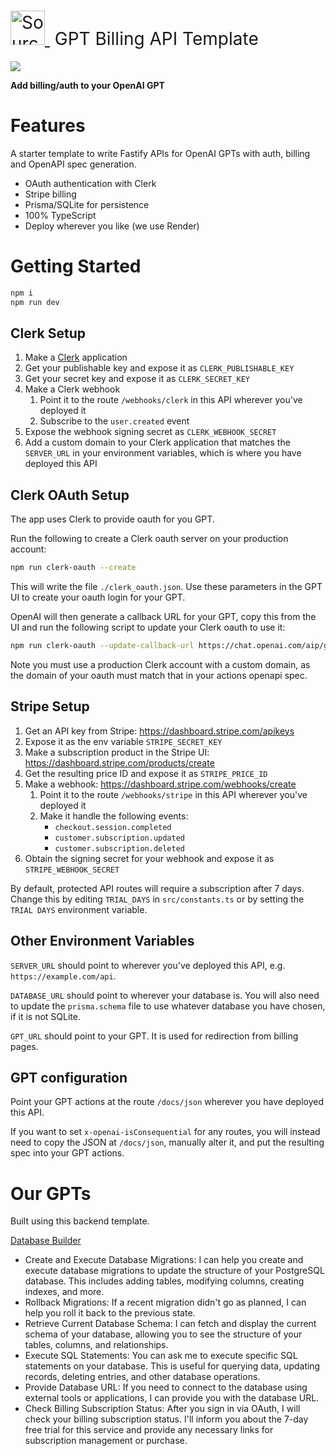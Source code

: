 <h1 style="font-weight:normal">
  <a href="https://sourcerer.io">
    <img src=https://www.enginelabs.ai/content/images/2023/09/Group-10.png alt="Sourcerer" width=55>
  </a>
  &nbsp;GPT Billing API Template&nbsp;
</h1>

[![](https://dcbadge.vercel.app/api/server/mBFfcG2Q)](https://discord.gg/mBFfcG2Q)

**Add billing/auth to your OpenAI GPT**

# Features

A starter template to write Fastify APIs for OpenAI GPTs with auth, billing and OpenAPI spec generation.

- OAuth authentication with Clerk
- Stripe billing
- Prisma/SQLite for persistence
- 100% TypeScript
- Deploy wherever you like (we use Render)

# Getting Started

```bash
npm i
npm run dev
```

## Clerk Setup

1. Make a [Clerk](https://www.clerk.com) application
2. Get your publishable key and expose it as `CLERK_PUBLISHABLE_KEY`
3. Get your secret key and expose it as `CLERK_SECRET_KEY`
4. Make a Clerk webhook
   1. Point it to the route `/webhooks/clerk` in this API wherever you've deployed it
   2. Subscribe to the `user.created` event
5. Expose the webhook signing secret as `CLERK_WEBHOOK_SECRET`
6. Add a custom domain to your Clerk application that matches the `SERVER_URL` in your environment variables, which is where you have deployed this API

## Clerk OAuth Setup

The app uses Clerk to provide oauth for you GPT.

Run the following to create a Clerk oauth server on your production account:

```bash
npm run clerk-oauth --create
```

This will write the file `./clerk_oauth.json`. Use these parameters in the GPT UI to create your oauth login for your GPT.

OpenAI will then generate a callback URL for your GPT, copy this from the UI and run the following script to update
your Clerk oauth to use it:

```bash
npm run clerk-oauth --update-callback-url https://chat.openai.com/aip/g-123/oauth/callback
```

Note you must use a production Clerk account with a custom domain, as the domain of your oauth must match that in your
actions openapi spec.

## Stripe Setup

1. Get an API key from Stripe: https://dashboard.stripe.com/apikeys
2. Expose it as the env variable `STRIPE_SECRET_KEY`
3. Make a subscription product in the Stripe UI: https://dashboard.stripe.com/products/create
4. Get the resulting price ID and expose it as `STRIPE_PRICE_ID`
5. Make a webhook: https://dashboard.stripe.com/webhooks/create
   1. Point it to the route `/webhooks/stripe` in this API wherever you've deployed it
   2. Make it handle the following events:
      - `checkout.session.completed`
      - `customer.subscription.updated`
      - `customer.subscription.deleted`
6. Obtain the signing secret for your webhook and expose it as `STRIPE_WEBHOOK_SECRET`

By default, protected API routes will require a subscription after 7 days.
Change this by editing `TRIAL_DAYS` in `src/constants.ts` or by setting the `TRIAL DAYS`
environment variable.

## Other Environment Variables

`SERVER_URL` should point to wherever you've deployed this API,
e.g. `https://example.com/api`.

`DATABASE_URL` should point to wherever your database is.
You will also need to update the `prisma.schema` file to use whatever database
you have chosen, if it is not SQLite.

`GPT_URL` should point to your GPT. It is used for redirection from billing pages.

## GPT configuration

Point your GPT actions at the route `/docs/json` wherever you have deployed this API.

If you want to set `x-openai-isConsequential` for any routes, you will instead need
to copy the JSON at `/docs/json`, manually alter it, and put the resulting spec
into your GPT actions.

# Our GPTs

Built using this backend template.

[Database Builder](https://chat.openai.com/g/g-A3ueeULl8-database-builder)

- Create and Execute Database Migrations: I can help you create and execute database migrations to update the structure of your PostgreSQL database. This includes adding tables, modifying columns, creating indexes, and more.
- Rollback Migrations: If a recent migration didn't go as planned, I can help you roll it back to the previous state.
- Retrieve Current Database Schema: I can fetch and display the current schema of your database, allowing you to see the structure of your tables, columns, and relationships.
- Execute SQL Statements: You can ask me to execute specific SQL statements on your database. This is useful for querying data, updating records, deleting entries, and other database operations.
- Provide Database URL: If you need to connect to the database using external tools or applications, I can provide you with the database URL.
- Check Billing Subscription Status: After you sign in via OAuth, I will check your billing subscription status. I'll inform you about the 7-day free trial for this service and provide any necessary links for subscription management or purchase.
